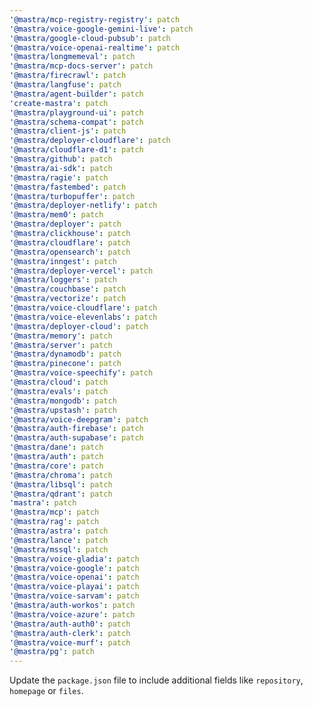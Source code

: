 ```yaml
---
'@mastra/mcp-registry-registry': patch
'@mastra/voice-google-gemini-live': patch
'@mastra/google-cloud-pubsub': patch
'@mastra/voice-openai-realtime': patch
'@mastra/longmemeval': patch
'@mastra/mcp-docs-server': patch
'@mastra/firecrawl': patch
'@mastra/langfuse': patch
'@mastra/agent-builder': patch
'create-mastra': patch
'@mastra/playground-ui': patch
'@mastra/schema-compat': patch
'@mastra/client-js': patch
'@mastra/deployer-cloudflare': patch
'@mastra/cloudflare-d1': patch
'@mastra/github': patch
'@mastra/ai-sdk': patch
'@mastra/ragie': patch
'@mastra/fastembed': patch
'@mastra/turbopuffer': patch
'@mastra/deployer-netlify': patch
'@mastra/mem0': patch
'@mastra/deployer': patch
'@mastra/clickhouse': patch
'@mastra/cloudflare': patch
'@mastra/opensearch': patch
'@mastra/inngest': patch
'@mastra/deployer-vercel': patch
'@mastra/loggers': patch
'@mastra/couchbase': patch
'@mastra/vectorize': patch
'@mastra/voice-cloudflare': patch
'@mastra/voice-elevenlabs': patch
'@mastra/deployer-cloud': patch
'@mastra/memory': patch
'@mastra/server': patch
'@mastra/dynamodb': patch
'@mastra/pinecone': patch
'@mastra/voice-speechify': patch
'@mastra/cloud': patch
'@mastra/evals': patch
'@mastra/mongodb': patch
'@mastra/upstash': patch
'@mastra/voice-deepgram': patch
'@mastra/auth-firebase': patch
'@mastra/auth-supabase': patch
'@mastra/dane': patch
'@mastra/auth': patch
'@mastra/core': patch
'@mastra/chroma': patch
'@mastra/libsql': patch
'@mastra/qdrant': patch
'mastra': patch
'@mastra/mcp': patch
'@mastra/rag': patch
'@mastra/astra': patch
'@mastra/lance': patch
'@mastra/mssql': patch
'@mastra/voice-gladia': patch
'@mastra/voice-google': patch
'@mastra/voice-openai': patch
'@mastra/voice-playai': patch
'@mastra/voice-sarvam': patch
'@mastra/auth-workos': patch
'@mastra/voice-azure': patch
'@mastra/auth-auth0': patch
'@mastra/auth-clerk': patch
'@mastra/voice-murf': patch
'@mastra/pg': patch
---
```


Update the `package.json` file to include additional fields like `repository`, `homepage` or `files`.
